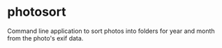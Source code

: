 # photosort

Command line application to sort photos into folders for year and month from the photo's exif data.
